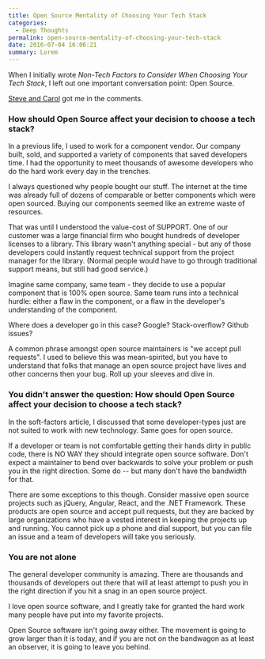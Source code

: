 ```yaml
---
title: Open Source Mentality of Choosing Your Tech Stack
categories:
  - Deep Thoughts
permalink: open-source-mentality-of-choosing-your-tech-stack
date: 2016-07-04 16:06:21
summary: Lorem
---
```


When I initially wrote *Non-Tech Factors to Consider When Choosing Your Tech Stack*, I left out one important conversation point: Open Source.

[Steve and Carol](http://kevgriffin.com/non-tech-factors-to-consider-when-choosing-your-tech-stack/#comment-2671492103) got me in the comments.

### How should Open Source affect your decision to choose a tech stack?

In a previous life, I used to work for a component vendor.  Our company built, sold, and supported a variety of components that saved developers time.  I had the opportunity to meet thousands of awesome developers who do the hard work every day in the trenches.

I always questioned why people bought our stuff.  The internet at the time was already full of dozens of comparable or better components which were open sourced.  Buying our components seemed like an extreme waste of resources.

That was until I understood the value-cost of SUPPORT.  One of our customer was a large financial firm who bought hundreds of developer licenses to a library.  This library wasn't anything special - but any of those developers could instantly request technical support from the project manager for the library. (Normal people would have to go through traditional support means, but still had good service.) 

Imagine same company, same team - they decide to use a popular component that is 100% open source.  Same team runs into a technical hurdle: either a flaw in the component, or a flaw in the developer's understanding of the component.

Where does a developer go in this case?  Google?  Stack-overflow? Github issues?  

A common phrase amongst open source maintainers is "we accept pull requests".  I used to believe this was mean-spirited, but you have to understand that folks that manage an open source project have lives and other concerns then your bug.  Roll up your sleeves and dive in.

### You didn't answer the question: How should Open Source affect your decision to choose a tech stack?

In the soft-factors article, I discussed that some developer-types just are not suited to work with new technology.  Same goes for open source.

If a developer or team is not comfortable getting their hands dirty in public code, there is NO WAY they should integrate open source software.  Don't expect a maintainer to bend over backwards to solve your problem or push you in the right direction.  Some do -- but many don't have the bandwidth for that.  

There are some exceptions to this though.  Consider massive open source projects such as jQuery, Angular, React, and the .NET Framework.  These products are open source and accept pull requests, but they are backed by large organizations who have a vested interest in keeping the projects up and running.  You cannot pick up a phone and dial support, but you can file an issue and a team of developers will take you seriously.

### You are not alone
The general developer community is amazing.  There are thousands and thousands of developers out there that will at least attempt to push you in the right direction if you hit a snag in an open source project.

I love open source software, and I greatly take for granted the hard work many people have put into my favorite projects.

Open Source software isn't going away either.  The movement is going to grow larger than it is today, and if you are not on the bandwagon as at least an observer, it is going to leave you behind.




